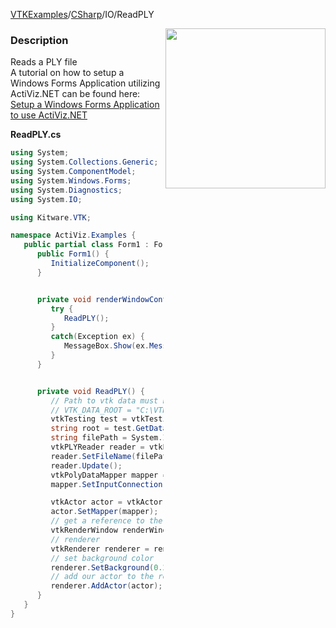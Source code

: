 [VTKExamples](/index/)/[CSharp](/CSharp)/IO/ReadPLY

<img align="right" src="https://github.com/lorensen/VTKExamples/blob/gh-pages/Testing/Baseline/IO/TestReadPLY.png?raw=true" width="256" />

### Description
Reads a PLY file<br />
A tutorial on how to setup a Windows Forms Application utilizing ActiViz.NET can be found here: [Setup a Windows Forms Application to use ActiViz.NET](http://www.vtk.org/Wiki/VTK/CSharp/ActiViz.NET)

**ReadPLY.cs**
```csharp
using System;
using System.Collections.Generic;
using System.ComponentModel;
using System.Windows.Forms;
using System.Diagnostics;
using System.IO;

using Kitware.VTK;

namespace ActiViz.Examples {
   public partial class Form1 : Form {
      public Form1() {
         InitializeComponent();
      }


      private void renderWindowControl1_Load(object sender, EventArgs e) {
         try {
            ReadPLY();
         }
         catch(Exception ex) {
            MessageBox.Show(ex.Message, "Exception", MessageBoxButtons.OK);
         }
      }


      private void ReadPLY() {
         // Path to vtk data must be set as an environment variable
         // VTK_DATA_ROOT = "C:\VTK\vtkdata-5.8.0"
         vtkTesting test = vtkTesting.New();
         string root = test.GetDataRoot();
         string filePath = System.IO.Path.Combine(root, @"Data\bunny.ply");
         vtkPLYReader reader = vtkPLYReader.New();
         reader.SetFileName(filePath);
         reader.Update();
         vtkPolyDataMapper mapper = vtkPolyDataMapper.New();
         mapper.SetInputConnection(reader.GetOutputPort());

         vtkActor actor = vtkActor.New();
         actor.SetMapper(mapper);
         // get a reference to the renderwindow of our renderWindowControl1
         vtkRenderWindow renderWindow = renderWindowControl1.RenderWindow;
         // renderer
         vtkRenderer renderer = renderWindow.GetRenderers().GetFirstRenderer();
         // set background color
         renderer.SetBackground(0.2, 0.3, 0.4);
         // add our actor to the renderer
         renderer.AddActor(actor);
      }
   }
}
```
